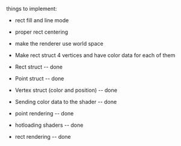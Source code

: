 things to implement:
- rect fill and line mode
- proper rect centering
- make the renderer use world space
- Make rect struct 4 vertices and have color data for each of them


- Rect struct -- done
- Point struct -- done
- Vertex struct (color and position) -- done
- Sending color data to the shader -- done
- point rendering -- done
- hotloading shaders -- done
- rect rendering -- done


